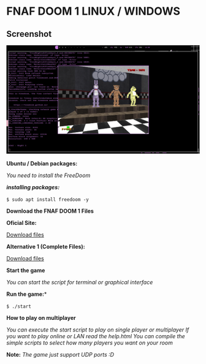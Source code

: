 # FNAF DOOM 1 LINUX / WINDOWS

## Screenshot
![game](https://github.com/bakaizz/fnaf-doom-linux/blob/main/screenshot-1.png)

**Ubuntu / Debian packages:**

*You need to install the FreeDoom*

***installing packages:***

`$ sudo apt install freedoom -y`

**Download the FNAF DOOM 1 Files**

**Oficial Site:**

[Download files](https://gamejolt.com/games/FiveNightsAtFreddys1Doom/228159)

**Alternative 1 (Complete Files):**

[Download files](https://archive.org/details/fnaf-linux)

**Start the game**

*You can start the script for terminal or graphical interface*

**Run the game:***

`$ ./start`

**How to play on multiplayer**

*You can execute the start script to play on single player or multiplayer
If you want to play online or LAN read the help.html
You can compile the simple scripts to select how many players you want
on your room*

**Note:** *The game just support UDP ports :D*
